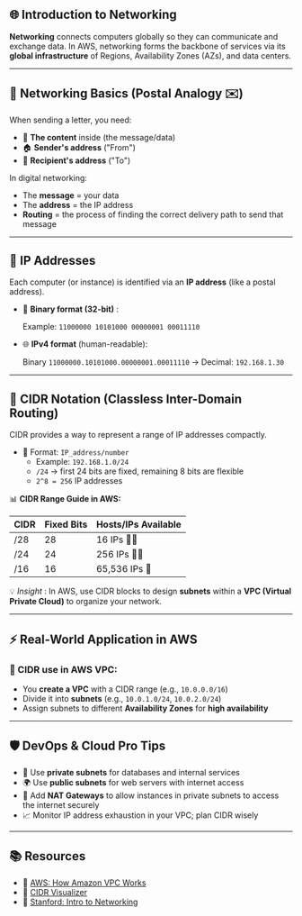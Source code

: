 ## 🌐 Introduction to Networking

**Networking** connects computers globally so they can communicate and exchange data. In AWS, networking forms the backbone of services via its **global infrastructure** of Regions, Availability Zones (AZs), and data centers.

---

## 🧱 Networking Basics (Postal Analogy ✉️)

When sending a letter, you need:

* 📄 **The content** inside (the message/data)
* 🏠 **Sender's address** ("From")
* 🏡 **Recipient's address** ("To")

In digital networking:

* The **message** = your data
* The **address** = the IP address
* **Routing** = the process of finding the correct delivery path to send that message

---

## 🧠 IP Addresses

Each computer (or instance) is identified via an **IP address** (like a postal address).

* 🔢  **Binary format (32-bit)** :

  Example: `11000000 10101000 00000001 00011110`
* 🌐 **IPv4 format** (human-readable):

  Binary `11000000.10101000.00000001.00011110` → Decimal: `192.168.1.30`

---

## 📏 CIDR Notation (Classless Inter-Domain Routing)

CIDR provides a way to represent a range of IP addresses compactly.

* 🧮 Format: `IP_address/number`
  * Example: `192.168.1.0/24`
  * `/24` → first 24 bits are fixed, remaining 8 bits are flexible
  * `2^8 = 256` IP addresses

📊 **CIDR Range Guide in AWS:**

| CIDR | Fixed Bits | Hosts/IPs Available |
| ---- | ---------- | ------------------- |
| /28  | 28         | 16 IPs 🧑‍💻       |
| /24  | 24         | 256 IPs 🧑‍💻      |
| /16  | 16         | 65,536 IPs 🏢       |

💡  *Insight* : In AWS, use CIDR blocks to design **subnets** within a **VPC (Virtual Private Cloud)** to organize your network.

---

## ⚡ Real-World Application in AWS

### 📌 CIDR use in AWS VPC:

* You **create a VPC** with a CIDR range (e.g., `10.0.0.0/16`)
* Divide it into **subnets** (e.g., `10.0.1.0/24`, `10.0.2.0/24`)
* Assign subnets to different **Availability Zones** for **high availability**

---

## 🛡️ DevOps & Cloud Pro Tips

* 🔐 Use **private subnets** for databases and internal services
* 🌍 Use **public subnets** for web servers with internet access
* 🚪 Add **NAT Gateways** to allow instances in private subnets to access the internet securely
* 📈 Monitor IP address exhaustion in your VPC; plan CIDR wisely

---

## 📚 Resources

* 🔗 [AWS: How Amazon VPC Works](https://docs.aws.amazon.com/vpc/latest/userguide/what-is-amazon-vpc.html)
* 🔗 [CIDR Visualizer](https://cidr.xyz)
* 🔗 [Stanford: Intro to Networking](https://web.stanford.edu/class/cs144/)
